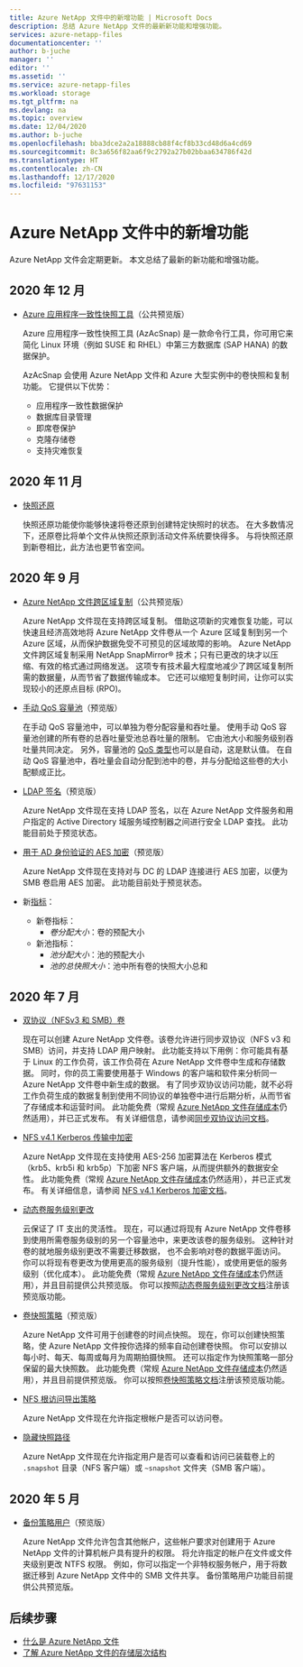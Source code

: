 ```yaml
---
title: Azure NetApp 文件中的新增功能 | Microsoft Docs
description: 总结 Azure NetApp 文件的最新新功能和增强功能。
services: azure-netapp-files
documentationcenter: ''
author: b-juche
manager: ''
editor: ''
ms.assetid: ''
ms.service: azure-netapp-files
ms.workload: storage
ms.tgt_pltfrm: na
ms.devlang: na
ms.topic: overview
ms.date: 12/04/2020
ms.author: b-juche
ms.openlocfilehash: bba3dce2a2a18888cb88f4cf8b33cd48d6a4cd69
ms.sourcegitcommit: 8c3a656f82aa6f9c2792a27b02bbaa634786f42d
ms.translationtype: HT
ms.contentlocale: zh-CN
ms.lasthandoff: 12/17/2020
ms.locfileid: "97631153"
---
```

# <a name="whats-new-in-azure-netapp-files"></a>Azure NetApp 文件中的新增功能

Azure NetApp 文件会定期更新。 本文总结了最新的新功能和增强功能。 

## <a name="december-2020"></a>2020 年 12 月

* [Azure 应用程序一致性快照工具](azacsnap-introduction.md)（公共预览版）    

    Azure 应用程序一致性快照工具 (AzAcSnap) 是一款命令行工具，你可用它来简化 Linux 环境（例如 SUSE 和 RHEL）中第三方数据库 (SAP HANA) 的数据保护。   

    AzAcSnap 会使用 Azure NetApp 文件和 Azure 大型实例中的卷快照和复制功能。 它提供以下优势：

    * 应用程序一致性数据保护 
    * 数据库目录管理 
    * 即席卷保护 
    * 克隆存储卷 
    * 支持灾难恢复 

## <a name="november-2020"></a>2020 年 11 月

* [快照还原](azure-netapp-files-manage-snapshots.md#revert-a-volume-using-snapshot-revert)

    快照还原功能使你能够快速将卷还原到创建特定快照时的状态。 在大多数情况下，还原卷比将单个文件从快照还原到活动文件系统要快得多。 与将快照还原到新卷相比，此方法也更节省空间。

## <a name="september-2020"></a>2020 年 9 月

* [Azure NetApp 文件跨区域复制](cross-region-replication-introduction.md)（公共预览版）

  Azure NetApp 文件现在支持跨区域复制。 借助这项新的灾难恢复功能，可以快速且经济高效地将 Azure NetApp 文件卷从一个 Azure 区域复制到另一个 Azure 区域，从而保护数据免受不可预见的区域故障的影响。 Azure NetApp 文件跨区域复制采用 NetApp SnapMirror® 技术；只有已更改的块才以压缩、有效的格式通过网络发送。 这项专有技术最大程度地减少了跨区域复制所需的数据量，从而节省了数据传输成本。 它还可以缩短复制时间，让你可以实现较小的还原点目标 (RPO)。

* [手动 QoS 容量池](manual-qos-capacity-pool-introduction.md)（预览版）  

    在手动 QoS 容量池中，可以单独为卷分配容量和吞吐量。 使用手动 QoS 容量池创建的所有卷的总吞吐量受池总吞吐量的限制。 它由池大小和服务级别吞吐量共同决定。 另外，容量池的 [QoS 类型](azure-netapp-files-understand-storage-hierarchy.md#qos_types)也可以是自动，这是默认值。 在自动 QoS 容量池中，吞吐量会自动分配到池中的卷，并与分配给这些卷的大小配额成正比。

* [LDAP 签名](azure-netapp-files-create-volumes-smb.md)（预览版）   

    Azure NetApp 文件现在支持 LDAP 签名，以在 Azure NetApp 文件服务和用户指定的 Active Directory 域服务域控制器之间进行安全 LDAP 查找。 此功能目前处于预览状态。

* [用于 AD 身份验证的 AES 加密](azure-netapp-files-create-volumes-smb.md)（预览版）

    Azure NetApp 文件现在支持对与 DC 的 LDAP 连接进行 AES 加密，以便为 SMB 卷启用 AES 加密。 此功能目前处于预览状态。 

* 新[指标](azure-netapp-files-metrics.md)：   

    * 新卷指标： 
        * *卷分配大小*：卷的预配大小
    * 新池指标： 
        * *池分配大小*：池的预配大小 
        * *池的总快照大小*：池中所有卷的快照大小总和

## <a name="july-2020"></a>2020 年 7 月

* [双协议（NFSv3 和 SMB）卷](create-volumes-dual-protocol.md)

    现在可以创建 Azure NetApp 文件卷。该卷允许进行同步双协议（NFS v3 和 SMB）访问，并支持 LDAP 用户映射。 此功能支持以下用例：你可能具有基于 Linux 的工作负荷，该工作负荷在 Azure NetApp 文件卷中生成和存储数据。 同时，你的员工需要使用基于 Windows 的客户端和软件来分析同一 Azure NetApp 文件卷中新生成的数据。 有了同步双协议访问功能，就不必将工作负荷生成的数据复制到使用不同协议的单独卷中进行后期分析，从而节省了存储成本和运营时间。 此功能免费（常规 [Azure NetApp 文件存储成本](https://azure.microsoft.com/pricing/details/netapp/)仍然适用），并已正式发布。 有关详细信息，请参阅[同步双协议访问文档](create-volumes-dual-protocol.MD)。

* [NFS v4.1 Kerberos 传输中加密](configure-kerberos-encryption.MD)

    Azure NetApp 文件现在支持使用 AES-256 加密算法在 Kerberos 模式（krb5、krb5i 和 krb5p）下加密 NFS 客户端，从而提供额外的数据安全性。 此功能免费（常规 [Azure NetApp 文件存储成本](https://azure.microsoft.com/pricing/details/netapp/)仍然适用），并已正式发布。 有关详细信息，请参阅 [NFS v4.1 Kerberos 加密文档](configure-kerberos-encryption.MD)。

* [动态卷服务级别更改](dynamic-change-volume-service-level.MD)

    云保证了 IT 支出的灵活性。 现在，可以通过将现有 Azure NetApp 文件卷移到使用所需卷服务级别的另一个容量池中，来更改该卷的服务级别。 这种针对卷的就地服务级别更改不需要迁移数据， 也不会影响对卷的数据平面访问。 你可以将现有卷更改为使用更高的服务级别（提升性能），或使用更低的服务级别（优化成本）。 此功能免费（常规 [Azure NetApp 文件存储成本](https://azure.microsoft.com/pricing/details/netapp/)仍然适用），并且目前提供公共预览版。 你可以按照[动态卷服务级别更改文档](dynamic-change-volume-service-level.md)注册该预览版功能。

* [卷快照策略](azure-netapp-files-manage-snapshots.md#manage-snapshot-policies)（预览版） 

    Azure NetApp 文件可用于创建卷的时间点快照。 现在，你可以创建快照策略，使 Azure NetApp 文件按你选择的频率自动创建卷快照。 你可以安排以每小时、每天、每周或每月为周期拍摄快照。 还可以指定作为快照策略一部分保留的最大快照数。 此功能免费（常规 [Azure NetApp 文件存储成本](https://azure.microsoft.com/pricing/details/netapp/)仍然适用），并且目前提供预览版。 你可以按照[卷快照策略文档](azure-netapp-files-manage-snapshots.md#manage-snapshot-policies)注册该预览版功能。

* [NFS 根访问导出策略](azure-netapp-files-configure-export-policy.md)

    Azure NetApp 文件现在允许指定根帐户是否可以访问卷。 

* [隐藏快照路径](azure-netapp-files-manage-snapshots.md#restore-a-file-from-a-snapshot-using-a-client)

    Azure NetApp 文件现在允许指定用户是否可以查看和访问已装载卷上的 `.snapshot` 目录（NFS 客户端）或 `~snapshot` 文件夹（SMB 客户端）。

## <a name="may-2020"></a>2020 年 5 月

* [备份策略用户](azure-netapp-files-create-volumes-smb.md#create-an-active-directory-connection)（预览版）

    Azure NetApp 文件允许包含其他帐户，这些帐户要求对创建用于 Azure NetApp 文件的计算机帐户具有提升的权限。 将允许指定的帐户在文件或文件夹级别更改 NTFS 权限。 例如，你可以指定一个非特权服务帐户，用于将数据迁移到 Azure NetApp 文件中的 SMB 文件共享。 备份策略用户功能目前提供公共预览版。

## <a name="next-steps"></a>后续步骤
* [什么是 Azure NetApp 文件](azure-netapp-files-introduction.md)
* [了解 Azure NetApp 文件的存储层次结构](azure-netapp-files-understand-storage-hierarchy.md) 
